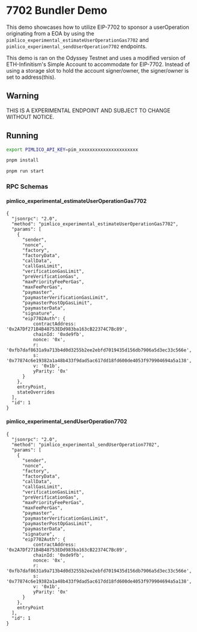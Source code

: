 # 7702 Bundler Demo

This demo showcases how to utilize EIP-7702 to sponsor a userOperation originating from a EOA by using the `pimlico_experimental_estimateUserOperationGas7702` and `pimlico_experimental_sendUserOperation7702` endpoints.

This demo is ran on the Odyssey Testnet and uses a modified version of ETH-Infinitism's Simple Account to accommodate for EIP-7702. Instead of using a storage slot to hold the account signer/owner, the signer/owner is set to address(this).

## Warning
THIS IS A EXPERIMENTAL ENDPOINT AND SUBJECT TO CHANGE WITHOUT NOTICE.

## Running

```bash
export PIMLICO_API_KEY=pim_xxxxxxxxxxxxxxxxxxxxxx

pnpm install

pnpm run start
```

### RPC Schemas

#### pimlico_experimental_estimateUserOperationGas7702
```
{
  "jsonrpc": "2.0",
  "method": "pimlico_experimental_estimateUserOperationGas7702",
  "params": [
    {
      "sender",
      "nonce",
      "factory",
      "factoryData",
      "callData",
      "callGasLimit",
      "verificationGasLimit",
      "preVerificationGas",
      "maxPriorityFeePerGas",
      "maxFeePerGas",
      "paymaster",
      "paymasterVerificationGasLimit",
      "paymasterPostOpGasLimit",
      "paymasterData",
      "signature",
      "eip7702Auth": {
          contractAddress: '0x2A7Df271B4B48753EDd983ba163cB22374C7Bc89',
          chainId: '0xde9fb',
          nonce: '0x',
          r: '0xfb7daf8631a9a713b4d0d3255b2ee2ebfd7019435d156db7906a5d3ec33c566e',
          s: '0x77874c6e19382a1a48b433f9dad5ac617dd18fd600de4053f979904694a5a138',
          v: '0x1b',
          yParity: '0x'
      }
    },
    entryPoint,
    stateOverrides
  ],
  "id": 1
}
```

#### pimlico_experimental_sendUserOperation7702
```
{
  "jsonrpc": "2.0",
  "method": "pimlico_experimental_sendUserOperation7702",
  "params": [
    {
      "sender",
      "nonce",
      "factory",
      "factoryData",
      "callData",
      "callGasLimit",
      "verificationGasLimit",
      "preVerificationGas",
      "maxPriorityFeePerGas",
      "maxFeePerGas",
      "paymaster",
      "paymasterVerificationGasLimit",
      "paymasterPostOpGasLimit",
      "paymasterData",
      "signature",
      "eip7702Auth": {
          contractAddress: '0x2A7Df271B4B48753EDd983ba163cB22374C7Bc89',
          chainId: '0xde9fb',
          nonce: '0x',
          r: '0xfb7daf8631a9a713b4d0d3255b2ee2ebfd7019435d156db7906a5d3ec33c566e',
          s: '0x77874c6e19382a1a48b433f9dad5ac617dd18fd600de4053f979904694a5a138',
          v: '0x1b',
          yParity: '0x'
      }
    },
    entryPoint
  ],
  "id": 1
}
```
